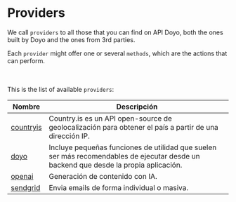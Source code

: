 # Providers
We call `providers` to all those that you can find on API Doyo, both the ones built by Doyo and the ones from 3rd parties.
<br>
  
Each `provider` might offer one or several `methods`, which are the actions that can perform.
<br>
<br>
<br>
 
This is the list of available `providers`:
<br>

| Nombre  | Descripción |
| ------------- | ------------- |
| [countryis](countryis) | Country.is es un API open-source de geolocalización para obtener el país a partir de una dirección IP. |
| [doyo](doyo) | Incluye pequeñas funciones de utilidad que suelen ser más recomendables de ejecutar desde un backend que desde la propia aplicación. |
| [openai](openai) | Generación de contenido con IA. |
| [sendgrid](sendgrid) | Envia emails de forma individual o masiva. |